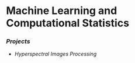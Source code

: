 # Machine Learning and Computational Statistics

### *Projects*

- *Hyperspectral Images Processing*
